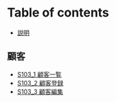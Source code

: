 # Table of contents

* [説明](README.md)

## 顧客

* [S103\_1 顧客一覧](customer/s1031-ke-yi.md)
* [S103\_2 顧客登録](customer/s1032-ke-deng.md)
* [S103\_3 顧客編集](customer/s1033-ke-ji.md)

